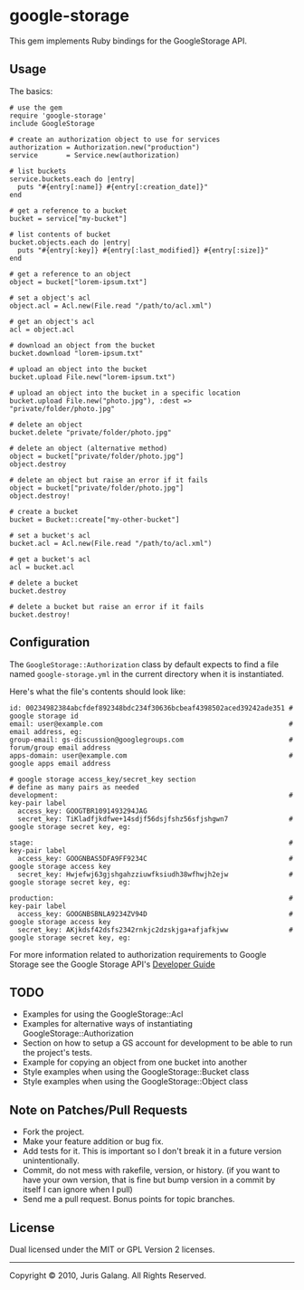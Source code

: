 google-storage
==============
This gem implements Ruby bindings for the GoogleStorage API.

Usage
-----
The basics:

    # use the gem
    require 'google-storage'
    include GoogleStorage
    
    # create an authorization object to use for services
    authorization = Authorization.new("production")
    service       = Service.new(authorization)

    # list buckets
    service.buckets.each do |entry|
      puts "#{entry[:name]} #{entry[:creation_date]}"
    end

    # get a reference to a bucket
    bucket = service["my-bucket"] 

    # list contents of bucket
    bucket.objects.each do |entry|
      puts "#{entry[:key]} #{entry[:last_modified]} #{entry[:size]}"
    end
    
    # get a reference to an object
    object = bucket["lorem-ipsum.txt"]
    
    # set a object's acl
    object.acl = Acl.new(File.read "/path/to/acl.xml")

    # get an object's acl
    acl = object.acl

    # download an object from the bucket
    bucket.download "lorem-ipsum.txt"
    
    # upload an object into the bucket
    bucket.upload File.new("lorem-ipsum.txt")

    # upload an object into the bucket in a specific location
    bucket.upload File.new("photo.jpg"), :dest => "private/folder/photo.jpg" 

    # delete an object
    bucket.delete "private/folder/photo.jpg"

    # delete an object (alternative method)
    object = bucket["private/folder/photo.jpg"]
    object.destroy
    
    # delete an object but raise an error if it fails
    object = bucket["private/folder/photo.jpg"]
    object.destroy!

    # create a bucket
    bucket = Bucket::create["my-other-bucket"]

    # set a bucket's acl
    bucket.acl = Acl.new(File.read "/path/to/acl.xml")

    # get a bucket's acl
    acl = bucket.acl
    
    # delete a bucket
    bucket.destroy

    # delete a bucket but raise an error if it fails
    bucket.destroy!

Configuration 
-------------
The `GoogleStorage::Authorization` class by default expects to find a file 
named `google-storage.yml` in the current directory when it is instantiated.

Here's what the file's contents should look like:

    id: 00234982384abcfdef892348bdc234f30636bcbeaf4398502aced39242ade351 # google storage id     
    email: user@example.com                                              # email address, eg:   
    group-email: gs-discussion@googlegroups.com                          # forum/group email address
    apps-domain: user@example.com                                        # google apps email address

    # google storage access_key/secret_key section
    # define as many pairs as needed
    development:                                                         # key-pair label
      access_key: GOOGTBR1091493294JAG
      secret_key: TiKladfjkdfwe+14sdjf56dsjfshz56sfjshgwn7               # google storage secret key, eg: 
    
    stage:                                                               # key-pair label
      access_key: GOOGNBAS5DFA9FF9234C                                   # google storage access key
      secret_key: Hwjefwj63gjshgahzziuwfksiudh38wfhwjh2ejw               # google storage secret key, eg: 
              
    production:                                                          # key-pair label
      access_key: GOOGNBSBNLA9234ZV94D                                   # google storage access key
      secret_key: AKjkdsf42dsfs2342rnkjc2dzskjga+afjafkjww               # google storage secret key, eg: 

For more information related to authorization requirements to Google Storage
see the Google Storage API's [Developer Guide](https://code.google.com/apis/storage/docs/developer-guide.html#authorization)

TODO
----
* Examples for using the GoogleStorage::Acl
* Examples for alternative ways of instantiating GoogleStorage::Authorization
* Section on how to setup a GS account for development to be able to run the
  project's tests.
* Example for copying an object from one bucket into another 
* Style examples when using the GoogleStorage::Bucket class
* Style examples when using the GoogleStorage::Object class

Note on Patches/Pull Requests
----------------------------- 
* Fork the project.
* Make your feature addition or bug fix.
* Add tests for it. This is important so I don't break it in a
  future version unintentionally.
* Commit, do not mess with rakefile, version, or history.
  (if you want to have your own version, that is fine but bump version in a 
   commit by itself I can ignore when I pull)
* Send me a pull request. Bonus points for topic branches.

License
-------
Dual licensed under the MIT or GPL Version 2 licenses.

---
Copyright &copy; 2010, Juris Galang. All Rights Reserved.
